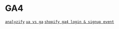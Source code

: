 # GA4

[` analyzify `](https://analyzify.app/shopify-google-analytics/ga4)
[` ua vs ga `](https://developers.google.com/analytics/devguides/migration/ecommerce/gtm-compatibility?hl=en#view_item_list)
[` shopify ga4 login & signup event `](https://github.com/lvzhenbang/article/blob/master/shopify/shopify-login-signup-event.md)
